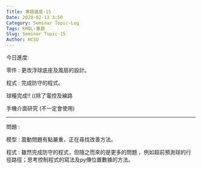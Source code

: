```yaml
---
Title: 專題進度-15
Date: 2020-02-13 3:50
Category: Seminar Topic-Log
Tags: KMOL-專題
Slug: Seminar Topic-15
Author: HCSU
---
```


今日進度:

零件 : 更改浮球底座及風扇的設計。

程式 : 完成防守的程式。

球檯完成!! ((除了電控及線路

手機介面研究 (不一定會使用)

---

問題 : 

模型 : 震動問題有點嚴重，正在尋找改善方法。

程式 : 雖然完成防守的程式，但隨之而來的是更多的問題 ，例如超前預測球的行徑路徑；思考控制程式的寫法及py傳位置數據的方法。


